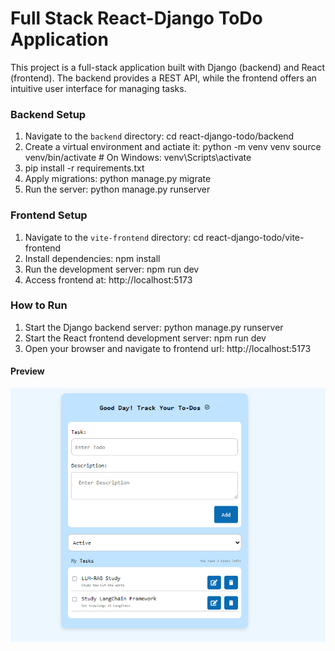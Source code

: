 # Full Stack React-Django ToDo Application
This project is a full-stack application built with Django (backend) and React (frontend). The backend provides a REST API, while the frontend offers an intuitive user interface for managing tasks.

### Backend Setup
1. Navigate to the `backend` directory:
   cd react-django-todo/backend
2. Create a virtual environment and actiate it:
   python -m venv venv
   source venv/bin/activate   # On Windows: venv\Scripts\activate
3. pip install -r requirements.txt
4. Apply migrations:
   python manage.py migrate
5. Run the server:
   python manage.py runserver

### Frontend Setup
1. Navigate to the `vite-frontend` directory:
   cd react-django-todo/vite-frontend
2. Install dependencies:
   npm install
3. Run the development server:
   npm run dev
4. Access frontend at: http://localhost:5173 

### How to Run
1. Start the Django backend server:
   python manage.py runserver
2. Start the React frontend development server:
   npm run dev
4. Open your browser and navigate to frontend url: http://localhost:5173

#### Preview
![To Do List](ToDoList.png)

